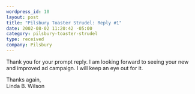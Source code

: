 ```yaml
--- 
wordpress_id: 10
layout: post
title: "Pilsbury Toaster Strudel: Reply #1"
date: 2002-08-02 11:20:42 -05:00
category: pilsbury-toaster-strudel
type: received
company: Pilsbury
---
```

Thank you for your prompt reply. I am looking forward to seeing your new and improved ad campaign. I will keep an eye out for it.

Thanks again,  
Linda B. Wilson
